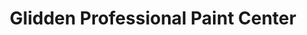 ---
title: "Glidden Professional Paint Center"
url: /portland/glidden-professional-paint-center/
shop: Farben
---